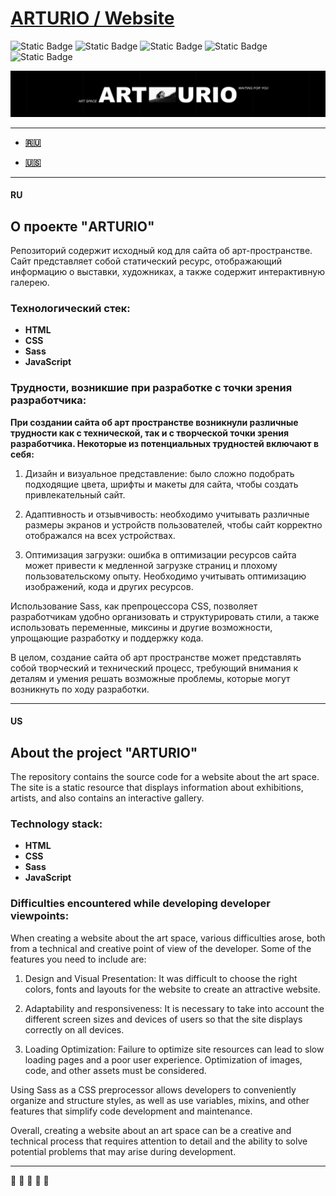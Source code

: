# [ARTURIO / Website](https://roveqa.github.io/ARTURIO/)
<img alt="Static Badge" src="https://img.shields.io/badge/HTML-black?style=for-the-badge&logo=html5"> <img alt="Static Badge" src="https://img.shields.io/badge/CSS-black?style=for-the-badge&logo=CSS3&logoColor=1572B6"> <img alt="Static Badge" src="https://img.shields.io/badge/java script-black?style=for-the-badge&logo=JavaScript"> <img alt="Static Badge" src="https://img.shields.io/badge/sass-black?style=for-the-badge&logo=sass"> <img alt="Static Badge" src="https://img.shields.io/badge/figma-black?style=for-the-badge&logo=figma">

![COVER](https://github.com/Roveqa/ARTURIO/blob/main/git-cover.jpg)
___
+ **[:ru:](#ru)**

+ **[:us:](#us)**
___
#### RU
## О проекте "ARTURIO"
Репозиторий содержит исходный код для сайта об арт-пространстве. Сайт представляет собой статический ресурс, отображающий информацию о выставки, художниках, а также содержит интерактивную галерею.

### **Технологический стек:**

 + **HTML**
 + **CSS**
 + **Sass**
 + **JavaScript**

### **Трудности, возникшие при разработке с точки зрения разработчика:**

**При создании сайта об арт пространстве возникнули различные трудности как с технической, так и с творческой точки зрения разработчика. Некоторые из потенциальных трудностей включают в себя:**

1. Дизайн и визуальное представление: было сложно подобрать подходящие цвета, шрифты и макеты для сайта, чтобы создать привлекательный сайт.

2. Адаптивность и отзывчивость: необходимо учитывать различные размеры экранов и устройств пользователей, чтобы сайт корректно отображался на всех устройствах.

3. Оптимизация загрузки: ошибка в оптимизации ресурсов сайта может привести к медленной загрузке страниц и плохому пользовательскому опыту. Необходимо учитывать оптимизацию изображений, кода и других ресурсов.

Использование Sass, как препроцессора CSS, позволяет разработчикам удобно организовать и структурировать стили, а также использовать переменные, миксины и другие возможности, упрощающие разработку и поддержку кода.

В целом, создание сайта об арт пространстве может представлять собой творческий и технический процесс, требующий внимания к деталям и умения решать возможные проблемы, которые могут возникнуть по ходу разработки.
___
#### US
## About the project "ARTURIO"
The repository contains the source code for a website about the art space. The site is a static resource that displays information about exhibitions, artists, and also contains an interactive gallery.

### **Technology stack:**

 + **HTML**
 + **CSS**
 + **Sass**
 + **JavaScript**

### **Difficulties encountered while developing developer viewpoints:**

When creating a website about the art space, various difficulties arose, both from a technical and creative point of view of the developer. Some of the features you need to include are:

1. Design and Visual Presentation: It was difficult to choose the right colors, fonts and layouts for the website to create an attractive website.

2. Adaptability and responsiveness: It is necessary to take into account the different screen sizes and devices of users so that the site displays correctly on all devices.

3. Loading Optimization: Failure to optimize site resources can lead to slow loading pages and a poor user experience. Optimization of images, code, and other assets must be considered.

Using Sass as a CSS preprocessor allows developers to conveniently organize and structure styles, as well as use variables, mixins, and other features that simplify code development and maintenance.

Overall, creating a website about an art space can be a creative and technical process that requires attention to detail and the ability to solve potential problems that may arise during development.

___
:fried_shrimp: :fried_shrimp: :fried_shrimp: :fried_shrimp: :fried_shrimp:

